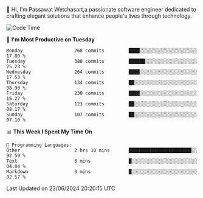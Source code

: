 
👋 Hi, I'm Passawat Wetchasart,a passionate software engineer dedicated to crafting elegant solutions that enhance people's lives through technology.


<!--START_SECTION:waka-->
![Code Time](http://img.shields.io/badge/Code%20Time-1%2C671%20hrs%207%20mins-blue)

📅 **I'm Most Productive on Tuesday** 

```text
Monday                   268 commits         ████░░░░░░░░░░░░░░░░░░░░░   17.80 % 
Tuesday                  380 commits         ██████░░░░░░░░░░░░░░░░░░░   25.23 % 
Wednesday                264 commits         ████░░░░░░░░░░░░░░░░░░░░░   17.53 % 
Thursday                 134 commits         ██░░░░░░░░░░░░░░░░░░░░░░░   08.90 % 
Friday                   230 commits         ████░░░░░░░░░░░░░░░░░░░░░   15.27 % 
Saturday                 123 commits         ██░░░░░░░░░░░░░░░░░░░░░░░   08.17 % 
Sunday                   107 commits         ██░░░░░░░░░░░░░░░░░░░░░░░   07.10 % 
```


📊 **This Week I Spent My Time On** 

```text
💬 Programming Languages: 
Other                    2 hrs 10 mins       ███████████████████████░░   92.59 % 
Text                     6 mins              █░░░░░░░░░░░░░░░░░░░░░░░░   04.84 % 
Markdown                 3 mins              █░░░░░░░░░░░░░░░░░░░░░░░░   02.57 % 
```


 Last Updated on 23/06/2024 20:20:15 UTC
<!--END_SECTION:waka-->

<!--
**markpassawat/markpassawat** is a ✨ _special_ ✨ repository because its `README.md` (this file) appears on your GitHub profile.

Here are some ideas to get you started:

- 🔭 I’m currently working on ...
- 🌱 I’m currently learning ...
- 👯 I’m looking to collaborate on ...
- 🤔 I’m looking for help with ...
- 💬 Ask me about ...
- 📫 How to reach me: ...
- 😄 Pronouns: He/Him
- ⚡ Fun fact: ...
-->
